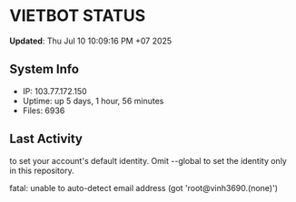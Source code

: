 # VIETBOT STATUS
**Updated**: Thu Jul 10 10:09:16 PM +07 2025

## System Info
- IP: 103.77.172.150
- Uptime: up 5 days, 1 hour, 56 minutes
- Files: 6936

## Last Activity

to set your account's default identity.
Omit --global to set the identity only in this repository.

fatal: unable to auto-detect email address (got 'root@vinh3690.(none)')
